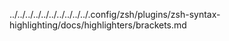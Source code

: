 ../../../../../../../../../../.config/zsh/plugins/zsh-syntax-highlighting/docs/highlighters/brackets.md